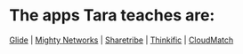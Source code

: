 # The apps Tara teaches are: 
 [Glide](https://www.glideapps.com/)  |  [Mighty Networks](https://www.mightynetworks.com/)  |  [Sharetribe](https://www.sharetribe.com/)  |  [Thinkific](https://www.thinkific.com/)  |  [CloudMatch](https://cloudmatchapp.com/)

<!-- {BearID:BDBD3784-6FDB-42F1-A43C-391139944B9D-2588-0000038AD6F373A1} -->
